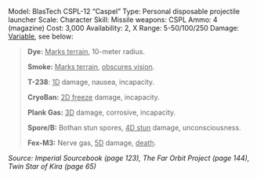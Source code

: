 Model: BlasTech CSPL-12 “Caspel”
Type: Personal disposable projectile launcher
Scale: Character
Skill: Missile weapons: CSPL
Ammo: 4 (magazine)
Cost: 3,000
Availability: 2, X
Range: 5-50/100/250
Damage: <u>Variable</u>, see below:

> **Dye:** <u>Marks terrain</u>, 10-meter radius.
> 
> **Smoke:** <u>Marks terrain</u>, <u>obscures vision</u>.
> 
> **T-238**: <u>1D</u> damage, nausea, incapacity.
> 
> **CryoBan:** <u>2D</u><u> freeze</u> damage, incapacity.
> 
> **Plank Gas:** <u>3D</u> damage, corrosive, incapacity.
> 
> **Spore/B:** Bothan stun spores, <u>4D stun</u> damage, unconsciousness.
> 
> **Fex-M3:** Nerve gas, <u>5D</u> damage, <u>death</u>.

*Source: Imperial Sourcebook (page 123), The Far Orbit Project (page 144), Twin Star of Kira (page 65)*
